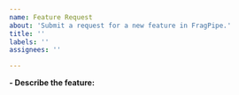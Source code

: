 ```yaml
---
name: Feature Request
about: 'Submit a request for a new feature in FragPipe.'
title: ''
labels: ''
assignees: ''

---
```

**- Describe the feature:**
